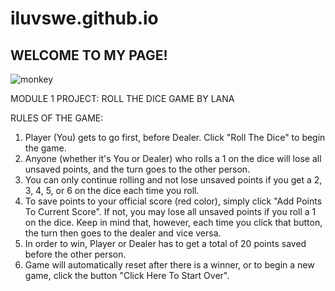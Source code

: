 # iluvswe.github.io

## WELCOME TO MY PAGE!

![monkey](https://media3.giphy.com/media/H5C8CevNMbpBqNqFjl/giphy.gif?cid=ecf05e477r9l54ms46z4pjalbhijc2g5388piy98295lhcu4&rid=giphy.gif&ct=g)

MODULE 1 PROJECT: ROLL THE DICE GAME BY LANA

RULES OF THE GAME:
1. Player (You) gets to go first, before Dealer. Click "Roll The Dice" to begin the game.
2. Anyone (whether it's You or Dealer) who rolls a 1 on the dice will lose all unsaved points, and the turn goes to the other person.
3. You can only continue rolling and not lose unsaved points if you get a 2, 3, 4, 5, or 6 on the dice each time you roll.
4. To save points to your official score (red color), simply click "Add Points To Current Score". If not, you may lose all unsaved points if you roll a 1 on the dice. Keep in mind that, however, each time you click that button, the turn then goes to the dealer and vice versa.
5. In order to win, Player or Dealer has to get a total of 20 points saved before the other person.
6. Game will automatically reset after there is a winner, or to begin a new game, click the button "Click Here To Start Over".
